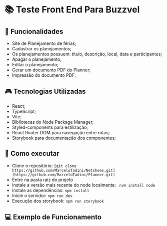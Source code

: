# :books: Teste Front End Para Buzzvel


## :mag_right: Funcionalidades 
* Site de Planejamento de férias;
* Cadastrar os planejamentos;
* Os planejamentos possuem: título, descrição, local, data e participantes;
* Apagar o planejamento;
* Editar o planejamento;
* Gerar um documento PDF do Planner;
* Impressão do documento PDF;

##  :video_game: Tecnologias Utilizadas 
* React;
* TypeScript;
* Vite;
* Bibliotecas do Node Package Manager;
* Styled-components para estilização;
* React Router DOM para navegação entre rotas;
* Storybook para documentação dos componentes;

## :rocket: Como executar 
* Clone o repositório:
```` [git clone https://github.com/MarceloTadini/Netshoes.git](https://github.com/MarceloTadini/Planner.git) ````
* Entre na pasta raíz do projeto
* Instale a versão mais recente do node localmente:
````  nvm install node ```` 
* Instale as dependências: ```` npm install ````
* Inicie o servidor: ```` npm run dev ````
* Execução dos storybook: ```` npm run storybook ````

## :computer: Exemplo de Funcionamento

